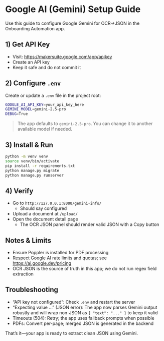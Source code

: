 # Google AI (Gemini) Setup Guide

Use this guide to configure Google Gemini for OCR→JSON in the Onboarding Automation app.

## 1) Get API Key
- Visit: https://makersuite.google.com/app/apikey
- Create an API key
- Keep it safe and do not commit it

## 2) Configure `.env`
Create or update a `.env` file in the project root:
```bash
GOOGLE_AI_API_KEY=your_api_key_here
GEMINI_MODEL=gemini-2.5-pro
DEBUG=True
```
> The app defaults to `gemini-2.5-pro`. You can change it to another available model if needed.

## 3) Install & Run
```bash
python -m venv venv
source venv/bin/activate
pip install -r requirements.txt
python manage.py migrate
python manage.py runserver
```

## 4) Verify
- Go to `http://127.0.0.1:8000/gemini-info/`
  - Should say configured
- Upload a document at `/upload/`
- Open the document detail page
  - The OCR JSON panel should render valid JSON with a Copy button

## Notes & Limits
- Ensure Poppler is installed for PDF processing
- Respect Google AI rate limits and quotas; see https://ai.google.dev/pricing
- OCR JSON is the source of truth in this app; we do not run regex field extraction

## Troubleshooting
- “API key not configured”: Check `.env` and restart the server
- “Expecting value …” (JSON error): The app now parses Gemini output robustly and will wrap non-JSON as `{ "text": "..." }` to keep it valid
- Timeouts (504): Retry; the app uses fallback prompts when possible
- PDFs: Convert per-page; merged JSON is generated in the backend

That’s it—your app is ready to extract clean JSON using Gemini. 